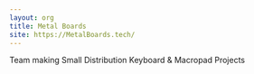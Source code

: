 ```yaml
---
layout: org
title: Metal Boards
site: https://MetalBoards.tech/
---
```

Team making Small Distribution Keyboard & Macropad Projects